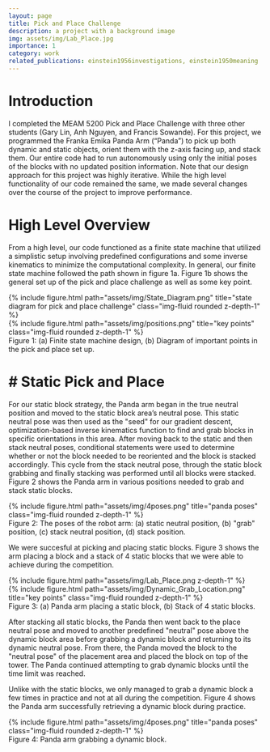 ```yaml
---
layout: page
title: Pick and Place Challenge
description: a project with a background image
img: assets/img/Lab_Place.jpg
importance: 1
category: work
related_publications: einstein1956investigations, einstein1950meaning
---
```


# Introduction

I completed the MEAM 5200 Pick and Place Challenge with three other students (Gary Lin, Anh Nguyen, and Francis Sowande). For this project, we programmed the Franka Emika Panda Arm (“Panda”) to pick up both dynamic and static objects, orient them with the z-axis facing up, and stack them. Our entire code had to run autonomously using only the initial poses of the blocks with no updated position information. Note that our design approach for this project was highly iterative. While the high level functionality of our code remained the same, we made several changes over the course of the project to improve performance.

# High Level Overview

From a high level, our code functioned as a finite state machine that utilized a simplistic setup involving predefined configurations and some inverse kinematics to minimize the computational complexity. In general, our finite state machine followed the path shown in figure 1a. Figure 1b shows the general set up of the pick and place challenge as well as some key point. 

<div class="row justify-content-sm-center">
    <div class="col-sm-8 mt-3 mt-md-0">
        {% include figure.html path="assets/img/State_Diagram.png" title="state diagram for pick and place challenge" class="img-fluid rounded z-depth-1" %}
    </div>
    <div class="col-sm-4 mt-3 mt-md-0">
        {% include figure.html path="assets/img/positions.png" title="key points" class="img-fluid rounded z-depth-1" %}
    </div>
</div>
<div class="caption">
    Figure 1: (a) Finite state machine design, (b) Diagram of important points in the pick and place set up.
</div>

# # Static Pick and Place

For our static block strategy, the Panda arm began in the true neutral position and moved to the static block area’s neutral pose. This static neutral pose was then used as the "seed" for our gradient descent, optimization-based inverse kinematics function to find and grab blocks in specific orientations in this area. After moving back to the static and then stack neutral poses, conditional statements were used to determine whether or not the block needed to be reoriented and the block is stacked accordingly. This cycle from the stack neutral pose, through the static block grabbing and finally stacking was performed until all blocks were stacked. Figure 2 shows the Panda arm in various positions needed to grab and stack static blocks. 

<div class="row">
    <div class="col-sm mt-3 mt-md-0">
        {% include figure.html path="assets/img/4poses.png" title="panda poses" class="img-fluid rounded z-depth-1" %}
    </div>
</div>
<div class="caption">
    Figure 2: The poses of the robot arm: (a) static neutral position, (b) "grab" position, (c) stack neutral position, (d) stack position.
</div>

We were succesful at picking and placing static blocks. Figure 3 shows the arm placing a block and a stack of 4 static blocks that we were able to achieve during the competition.

<div class="row">
    <div class="col-sm mt-3 mt-md-0">
        {% include figure.html path="assets/img/Lab_Place.png z-depth-1" %}
    </div>
    <div class="col-sm mt-3 mt-md-0">
        {% include figure.html path="assets/img/Dynamic_Grab_Location.png" title="key points" class="img-fluid rounded z-depth-1" %}
    </div>
</div>
<div class="caption">
    Figure 3: (a) Panda arm placing a static block, (b) Stack of 4 static blocks.
</div>

After stacking all static blocks, the Panda then went back to the place neutral pose and moved to another predefined "neutral" pose above the dynamic block area before grabbing a dynamic block and returning to its dynamic neutral pose. From there, the Panda moved the block to the "neutral pose" of the placement area and placed the block on top of the tower. The Panda continued attempting to grab dynamic blocks until the time limit was reached. 

Unlike with the static blocks, we only managed to grab a dynamic block a few times in practice and not at all during the competition. Figure 4 shows the Panda arm successfully retrieving a dynamic block during practice.

<div class="row">
    <div class="col-sm mt-3 mt-md-0">
        {% include figure.html path="assets/img/4poses.png" title="panda poses" class="img-fluid rounded z-depth-1" %}
    </div>
</div>
<div class="caption">
    Figure 4: Panda arm grabbing a dynamic block.
</div>




<!-- The code is simple.
Just wrap your images with `<div class="col-sm">` and place them inside `<div class="row">` (read more about the <a href="https://getbootstrap.com/docs/4.4/layout/grid/">Bootstrap Grid</a> system).
To make images responsive, add `img-fluid` class to each; for rounded corners and shadows use `rounded` and `z-depth-1` classes.
Here's the code for the last row of images above:

{% raw %}
```html
<div class="row justify-content-sm-center">
    <div class="col-sm-8 mt-3 mt-md-0">
        {% include figure.html path="assets/img/6.jpg" title="example image" class="img-fluid rounded z-depth-1" %}
    </div>
    <div class="col-sm-4 mt-3 mt-md-0">
        {% include figure.html path="assets/img/11.jpg" title="example image" class="img-fluid rounded z-depth-1" %}
    </div>
</div>
```
{% endraw %} -->
